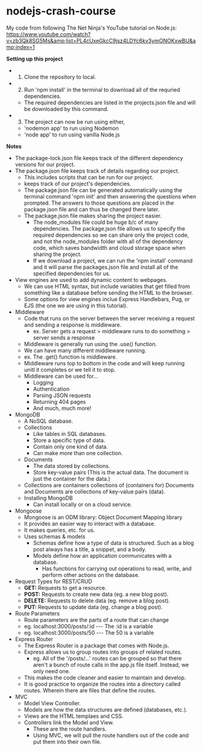 # nodejs-crash-course
My code from following The Net Ninja's YouTube tutorial on Node.js: https://www.youtube.com/watch?v=zb3Qk8SG5Ms&amp;list=PL4cUxeGkcC9jsz4LDYc6kv3ymONOKxwBU&amp;index=1

**Setting up this project**

- 1. Clone the repository to local.
- 2. Run 'npm install' in the terminal to download all of the requried dependencies.
    - The required dependencies are listed in the projects.json file and will be downloaded by this command.
- 3. The project can now be run using either,
    - 'nodemon app' to run using Nodemon
    - 'node app' to run using vanilla Node.js


**Notes**

- The package-lock.json file keeps track of the different dependency versions for our project.
- The package.json file keeps track of details regarding our project.
    - This includes scripts that can be run for our project.
    - keeps track of our project's dependencies.
    - The package.json file can be generated automatically using the terminal command 'npm init' and then answering the questions when prompted. The answers to those questions are placed in the package.json file and can thus be changed there later.
    - The package.json file makes sharing the project easier.
        - The node_modules file could be huge b/c of many dependencies. The package.json file allows us to specify the required dependencies so we can share only the project code, and not the node_modules folder with all of the dependency code, which saves bandwidth and cloud storage space when sharing the project.
        - If we download a project, we can run the 'npm install' command and it will parse the packages.json file and install all of the specified dependencies for us.
- View engines are used to add dynamic content to webpages.
    - We can use HTML syntax, but include variables that get filled from something like a database before sending the HTML to the browser.
    - Some options for view engines inclue Express Handlebars, Pug, or EJS (the one we are using in this tutorial).
- Middleware
    - Code that runs on the server between the server receiving a request and sending a response is middleware.
        - ex. Server gets a request > middleware runs to do something > server sends a response
    - Middleware is generally run using the .use() function.
    - We can have many different middleware running.
    - ex. The .get() function is middleware.
    - Middleware runs top to bottom in the code and will keep running unitl it completes or we tell it to stop.
    - Middleware can be used for...
        - Logging
        - Authentication
        - Parsing JSON requests
        - Returning 404 pages
        - And much, much more!
- MongoDB
    - A NoSQL database.
    - Collections
        - Like tables in SQL databases.
        - Store a specific type of data.
        - Contain only one kind of data.
        - Can make more than one collection.
    - Documents
        - The data stored by collections.
        - Store key-value pairs (This is the actual data. The document is just the container for the data.)
    - Collections are containers collections of (containers for) Documents and Documents are collections of key-value pairs (data).
    - Installing MongoDB
        - Can install locally or on a cloud service.
- Mongoose
    - Mongoose is an ODM library: Object Document Mapping library
    - It provides an easier way to interact with a database.
    - It makes queries, etc. for us.
    - Uses schemas & models
        - Schemas define how a type of data is structured. Such as a blog post always has a title, a snippet, and a body.
        - Models define how an application communicates with a database.
            - Has functions for carrying out operations to read, write, and perform other actions on the database.
- Request Types for REST/CRUD
    - **GET:** Requests to get a resource.
    - **POST:** Requests to create new data (eg. a new blog post).
    - **DELETE:** Requests to delete data (eg. remove a blog post).
    - **PUT:** Requests to update data (eg. change a blog post).
- Route Parameters
    - Route parameters are the parts of a route that can change
    - eg. localhost:3000/posts/:id --- The :id is a variable
    - eg. localhost:3000/posts/50 --- The 50 is a variable
- Express Router
    - The Express Router is a package that comes with Node.js.
    - Express allows us to group routes into groups of related routes.
        - eg. All of the '/posts/...' routes can be grouped so that there aren't a bunch of route calls in the app.js file itself. Instead, we only need one.
    - This makes the code cleaner and easier to maintain and develop.
    - It is good practice to organize the routes into a directory called routes. Wherein there are files that define the routes.
- MVC
    - Model View Controller.
    - Models are how the data structures are defined (databases, etc.).
    - Views are the HTML templaes and CSS.
    - Controllers link the Model and View.
        - These are the route handlers.
        - Using MVC, we will pull the route handlers out of the code and put them into their own file.